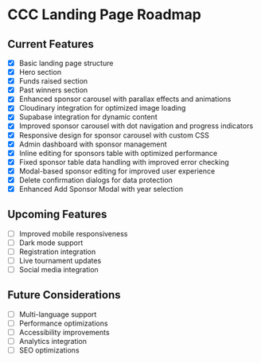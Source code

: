 # CCC Landing Page Roadmap

## Current Features
- [x] Basic landing page structure
- [x] Hero section
- [x] Funds raised section
- [x] Past winners section
- [x] Enhanced sponsor carousel with parallax effects and animations
- [x] Cloudinary integration for optimized image loading
- [x] Supabase integration for dynamic content
- [x] Improved sponsor carousel with dot navigation and progress indicators
- [x] Responsive design for sponsor carousel with custom CSS
- [x] Admin dashboard with sponsor management
- [x] Inline editing for sponsors table with optimized performance
- [x] Fixed sponsor table data handling with improved error checking
- [x] Modal-based sponsor editing for improved user experience
- [x] Delete confirmation dialogs for data protection
- [x] Enhanced Add Sponsor Modal with year selection

## Upcoming Features
- [ ] Improved mobile responsiveness
- [ ] Dark mode support
- [ ] Registration integration
- [ ] Live tournament updates
- [ ] Social media integration

## Future Considerations
- [ ] Multi-language support
- [ ] Performance optimizations
- [ ] Accessibility improvements
- [ ] Analytics integration
- [ ] SEO optimizations
